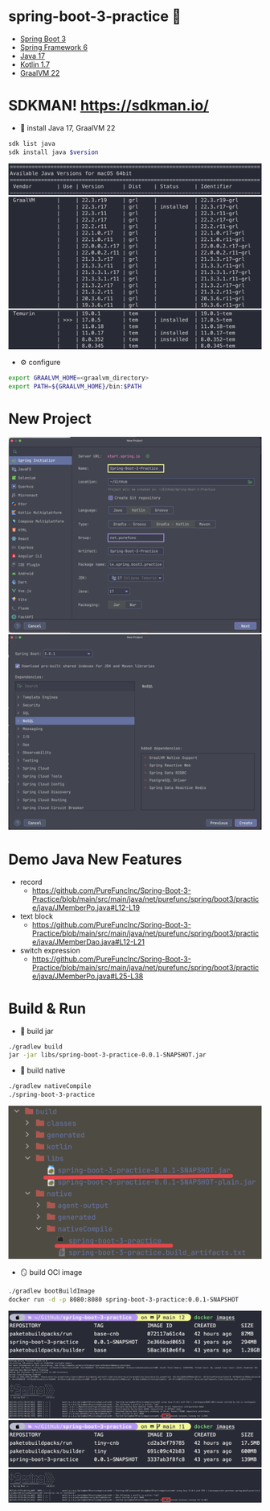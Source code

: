 # spring-boot-3-practice 🦄
* [Spring Boot 3](https://spring.io/projects/spring-boot)
* [Spring Framework 6](https://spring.io/projects/spring-framework)
* [Java 17](https://docs.oracle.com/en/java/javase/17/)
* [Kotlin 1.7](https://kotlinlang.org/docs/whatsnew1720.html)
* [GraalVM 22](https://www.graalvm.org/release-notes/22_0/)

# SDKMAN! https://sdkman.io/
* 🧱 install Java 17, GraalVM 22
```bash
sdk list java
sdk install java $version
```
![](./images/sdkman1.png)
![](./images/sdkman2.png)
![](./images/sdkman3.png)
* ⚙️ configure
```bash
export GRAALVM_HOME=<graalvm_directory>
export PATH=${GRAALVM_HOME}/bin:$PATH
```

# New Project
![](./images/newproject1.png)
![](./images/newproject2.png)

# Demo Java New Features
* record
  * https://github.com/PureFuncInc/Spring-Boot-3-Practice/blob/main/src/main/java/net/purefunc/spring/boot3/practice/java/JMemberPo.java#L12-L19
* text block
  * https://github.com/PureFuncInc/Spring-Boot-3-Practice/blob/main/src/main/java/net/purefunc/spring/boot3/practice/java/JMemberDao.java#L12-L21
* switch expression
  * https://github.com/PureFuncInc/Spring-Boot-3-Practice/blob/main/src/main/java/net/purefunc/spring/boot3/practice/java/JMemberPo.java#L25-L38 

# Build & Run
* 🔨 build jar
```bash
./gradlew build
jar -jar libs/spring-boot-3-practice-0.0.1-SNAPSHOT.jar
```
* 🔮 build native
```bash
./gradlew nativeCompile
./spring-boot-3-practice
```
![](./images/jar-native.png)
* 🪞 build OCI image
```bash
./gradlew bootBuildImage
docker run -d -p 8080:8080 spring-boot-3-practice:0.0.1-SNAPSHOT
```
![](./images/oci-legacy.png)
![](./images/oci-legacy-run.png)
![](./images/oci-native.png)
![](./images/oci-native-run.png)

